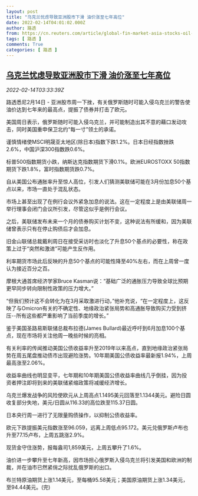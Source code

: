 ```yaml
---
layout: post
title: "乌克兰忧虑导致亚洲股市下滑 油价涨至七年高位"
date: 2022-02-14T04:01:02.000Z
author: 路透
from: https://cn.reuters.com/article/global-fin-market-asia-stocks-oil-0214-idCNKBS2KJ06G
tags: [ 路透 ]
comments: True
categories: [ 路透 ]
---
```

<!--1644811262000-->
[乌克兰忧虑导致亚洲股市下滑 油价涨至七年高位](https://cn.reuters.com/article/global-fin-market-asia-stocks-oil-0214-idCNKBS2KJ06G)
------

<div>
<div><i>2022-02-14T03:33:39Z</i></div><p>路透悉尼2月14日 - 亚洲股市周一下挫，有关俄罗斯随时可能入侵乌克兰的警告使油价达到七年来的最高点，提振了债券并打击了欧元。</p><p>美国周日表示，俄罗斯随时可能入侵乌克兰，并可能制造出其不意的藉口发动攻击，同时美国重申保卫北约“每一寸”领土的承诺。</p><p>谨慎情绪使MSCI明晟亚太地区(除日本)指数下跌1.2%。日本日经指数挫跌2.6%，中国沪深300指数跌0.6%。</p><p>标普500指数期货小跌，纳斯达克指数期货下滑0.1%。欧洲EUROSTOXX 50指数期货下跌1.8%，富时指数期货跌0.7%。</p><p>自从美国公布通胀率升至惊人高位，引发人们猜测美联储可能在3月份加息50个基点以来，市场一直处于混乱状态。</p><p>市场上甚至出现了在例行会议外紧急加息的说法。这在一定程度上是由美联储周一举行理事会闭门会议所引发，尽管这似乎是例行会议。</p><p>之后，美联储发布未来一个月的债券购买计划不变，这种说法有所缓和，因为美联储曾表示只有在停止购债后才会加息。</p><p>旧金山联储总裁戴利周日在接受采访时也淡化了升息50个基点的必要性，称在政策上过于“突然和激进”可能产生反作用。</p><p>利率期货市场此后反映的升息50个基点的可能性降至40%左右，而在上周曾一度认为接近百分之百。</p><p>摩根大通首席经济学家Bruce Kasman说：“基础广泛的通胀压力导致全球比预期更早同步转向限制性政策的压力增大。”</p><p>“但我们预计这不会转化为在3月采取激进行动，”他补充说，“在一定程度上，这反映了与Omicron有关的不确定性、地缘政治紧张局势和高通胀导致购买力受到挤压--所有这些都严重影响了当前季度的增长。”</p><p>鉴于美国圣路易斯联储总裁布拉德(James Bullard)最近呼吁到6月加息100个基点，现在市场将关注他周一晚些时候的亮相。</p><p>有关利率的传闻推动美国公债收益率升至2019年以来高点，直到地缘政治紧张局势在周五尾盘推动债市出现避险涨势。10年期美国公债收益率最新报1.94%，上周最高涨至2.06%。</p><p>收益率曲线也明显变平，七年期和10年期美国公债收益率曲线几乎倒挂，因为投资者押注即将到来的美联储紧缩政策将减缓经济增长。</p><p>乌克兰爆发战争的风险使欧元从上周高点1.1495美元回落至1.1344美元。避险日圆收复部分失地，美元/日圆从116.33的高位跌至115.37日圆。</p><p>日本央行周一进行了无限量购债操作，以抑制公债收益率。</p><p>欧元下跌提振美元指数涨至96.059，远离上周低点95.172。美元兑俄罗斯卢布也升至77.15卢布，上周五跳涨2.9%。</p><p>现货金守住涨势，报每盎司1,859美元，上周五攀升了1.6%。</p><p>油价进一步攀升至七年新高，因市场担心俄罗斯入侵乌克兰将引发美国和欧洲的制裁，并在油市已然紧俏之际扰乱俄罗斯的出口。</p><p>布兰特原油期货上涨1.14美元，至每桶95.58美元；美国原油期货上涨1.34美元，至94.44美元。(完)</p>
</div>
